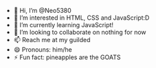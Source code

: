- 👋 Hi, I’m @Neo5380
- 👀 I’m interested in HTML, CSS and JavaScript:D
- 🌱 I’m currently learning JavaScript! 
- 🤝 I’m looking to collaborate on nothing for now
- 📫 Reach me at my guilded
- 😄 Pronouns: him/he
- ⚡ Fun fact: pineapples are the GOATS

